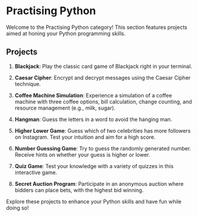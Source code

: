 # Practising Python

Welcome to the Practising Python category! This section features projects aimed at honing your Python programming skills.

## Projects

1. **Blackjack**: Play the classic card game of Blackjack right in your terminal.

2. **Caesar Cipher**: Encrypt and decrypt messages using the Caesar Cipher technique.

3. **Coffee Machine Simulation**: Experience a simulation of a coffee machine with three coffee options, bill calculation, change counting, and resource management (e.g., milk, sugar).

4. **Hangman**: Guess the letters in a word to avoid the hanging man.

5. **Higher Lower Game**: Guess which of two celebrities has more followers on Instagram. Test your intuition and aim for a high score.

6. **Number Guessing Game**: Try to guess the randomly generated number. Receive hints on whether your guess is higher or lower.

7. **Quiz Game**: Test your knowledge with a variety of quizzes in this interactive game.

8. **Secret Auction Program**: Participate in an anonymous auction where bidders can place bets, with the highest bid winning.

Explore these projects to enhance your Python skills and have fun while doing so!
